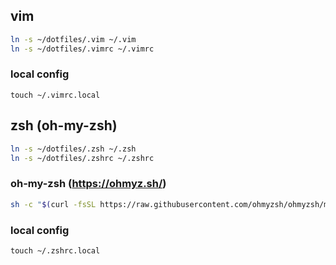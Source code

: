 ## vim
```sh
ln -s ~/dotfiles/.vim ~/.vim
ln -s ~/dotfiles/.vimrc ~/.vimrc
```
### local config
```
touch ~/.vimrc.local
```

## zsh (oh-my-zsh)
```sh
ln -s ~/dotfiles/.zsh ~/.zsh
ln -s ~/dotfiles/.zshrc ~/.zshrc
```

### oh-my-zsh (https://ohmyz.sh/)
```sh
sh -c "$(curl -fsSL https://raw.githubusercontent.com/ohmyzsh/ohmyzsh/master/tools/install.sh)"
```

### local config
```
touch ~/.zshrc.local
```

